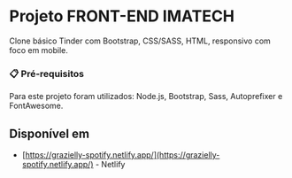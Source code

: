 # Projeto FRONT-END IMATECH

Clone básico Tinder com Bootstrap, CSS/SASS, HTML, responsivo com foco em mobile.

### 📋 Pré-requisitos

Para este projeto foram utilizados: Node.js, Bootstrap, Sass, Autoprefixer e FontAwesome.

## Disponível em

* [https://grazielly-spotify.netlify.app/](https://grazielly-spotify.netlify.app/) - Netlify